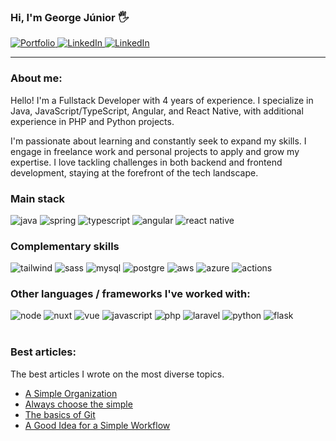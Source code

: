 ### Hi, I'm George Júnior 🖐️

<div>
    <a href="https://georgejrdev.vercel.app/" target="_blank">
        <img src="https://img.shields.io/badge/Portfolio-0DBD8B?style=for-the-badge&logo=About.me&logoColor=white" alt="Portfolio">
    </a>
    <a href="https://georgejrdev.vercel.app/blog" target="_blank">
        <img src="https://img.shields.io/badge/Blog-FF2222?style=for-the-badge&logo=blogger&logoColor=white" alt="LinkedIn">
    </a>
    <a href="https://www.linkedin.com/in/george-j%C3%BAnior-b26776268" target="_blank">
        <img src="https://img.shields.io/badge/LinkedIn-0077B5?style=for-the-badge&logo=linkedin&logoColor=white" alt="LinkedIn">
    </a>
</div>

<hr>

### About me:

Hello! I'm a Fullstack Developer with 4 years of experience. I specialize in Java, JavaScript/TypeScript, Angular, and React Native, with additional experience in PHP and Python projects.

I'm passionate about learning and constantly seek to expand my skills. I engage in freelance work and personal projects to apply and grow my expertise. I love tackling challenges in both backend and frontend development, staying at the forefront of the tech landscape.

### Main stack

<div>
    <img margin="5" alt="java" src="https://img.shields.io/badge/Java-ED8B00?style=for-the-badge&logo=openjdk&logoColor=white"/>
    <img margin="5" alt="spring" src="https://img.shields.io/badge/Spring-6DB33F?style=for-the-badge&logo=spring&logoColor=white"/>
    <img margin="5" alt="typescript" src="https://img.shields.io/badge/TypeScript-007ACC?style=for-the-badge&logo=typescript&logoColor=white"/>
    <img margin="5" alt="angular" src="https://img.shields.io/badge/Angular-DD0031?style=for-the-badge&logo=angular&logoColor=white"/>
    <img margin="5" alt="react native" src="https://img.shields.io/badge/React_Native-202366?style=for-the-badge&logo=react&logoColor=61DAFB"/>
</div>

### Complementary skills

<div>
    <img margin="5" alt="tailwind" src="https://img.shields.io/badge/tailwindcss-%2338B2AC.svg?style=for-the-badge&logo=tailwind-css&logoColor=white"/>
    <img margin="5" alt="sass" src="https://img.shields.io/badge/Sass-CC6699?style=for-the-badge&logo=sass&logoColor=white" />
    <img margin="5" alt="mysql" src="https://img.shields.io/badge/MySQL-E67802?style=for-the-badge&logo=mysql&logoColor=white"/>
    <img margin="5" alt="postgre" src="https://img.shields.io/badge/PostgreSQL-316192?style=for-the-badge&logo=postgresql&logoColor=white"/>
    <img margin="5" alt="aws" src="https://img.shields.io/badge/Amazon_AWS-A32F3F?style=for-the-badge&logo=amazon-aws&logoColor=white"/>
    <img margin="5" alt="azure" src="https://img.shields.io/badge/Microsoft_Azure-0089D6?style=for-the-badge&logo=microsoft-azure&logoColor=white"/>
    <img margin="5" alt="actions" src="https://img.shields.io/badge/GitHub_Actions-555555?style=for-the-badge&logo=github-actions&logoColor=white"/>
</div>

### Other languages / frameworks I've worked with:

<div>  
    <img margin="5" alt="node" src="https://img.shields.io/badge/Node.js-43853D?style=for-the-badge&logo=node.js&logoColor=white"/>
    <img margin="5" alt="nuxt" src="https://img.shields.io/badge/Nuxt-002E3B?style=for-the-badge&logo=nuxtdotjs&logoColor=#00DC82"/>
    <img margin="5" alt="vue" src="https://img.shields.io/badge/Vue.js-35495E?style=for-the-badge&logo=vue.js&logoColor=4FC08D"/>
    <img margin="5" alt="javascript" src="https://img.shields.io/badge/JavaScript-F7DF1E?style=for-the-badge&logo=javascript&logoColor=black"/>
    <img margin="5" alt="php" src="https://img.shields.io/badge/PHP-777BB4?style=for-the-badge&logo=php&logoColor=white"/>
    <img margin="5" alt="laravel" src="https://img.shields.io/badge/Laravel-FF2D20?style=for-the-badge&logo=laravel&logoColor=white"/>
    <img margin="5" alt="python" src="https://img.shields.io/badge/Python-14354C?style=for-the-badge&logo=python&logoColor=white"/>
    <img margin="5" alt="flask" src="https://img.shields.io/badge/Flask-000000?style=for-the-badge&logo=flask&logoColor=white"/>

</div>

<br>

### Best articles:

The best articles I wrote on the most diverse topics.

- [A Simple Organization](https://georgejrdev.vercel.app/post/1)
- [Always choose the simple](https://georgejrdev.vercel.app/post/2)
- [The basics of Git](https://georgejrdev.vercel.app/post/5)
- [A Good Idea for a Simple Workflow](https://georgejrdev.vercel.app/post/4)